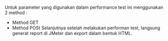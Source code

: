 Untuk parameter yang digunakan dalam performance test ini menggunakan 2 method :
- Method GET
- Method POSt
Selanjutnya setelah melakukan performan test, langsung generat report di JMeter dan export dalam bentuk HTML.
